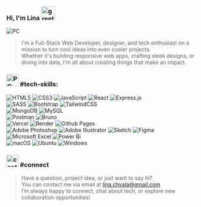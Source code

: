 
### Hi, I'm Lina <img src="https://cdn.7tv.app/emote/6336d1a17ee504dc6f73c043/1x.webp" width="36px"  alt="greeting"> 

<img src="https://s6.ezgif.com/tmp/ezgif-6-adc5beaddd.gif"  alt="PC">

> I'm a Full-Stack Web Developer, designer, and tech enthusiast on a mission to turn cool ideas into even cooler projects. <br/>  Whether it's building responsive web apps, crafting sleek designs, or diving into data, I'm all about creating things that make an impact.

### <img src="https://cdn-icons-png.flaticon.com/512/10473/10473311.png" width="32px"  alt="PC"> #tech-skills:
![HTML5](https://img.shields.io/badge/html5-%23E34F26.svg?style=for-the-badge&logo=html5&labelColor=black&color=white)
![CSS3](https://img.shields.io/badge/css3-%231572B6.svg?style=for-the-badge&logo=css3&labelColor=black&color=white&logoColor=blue)
![JavaScript](https://img.shields.io/badge/javascript-%23323330.svg?style=for-the-badge&logo=javascript&labelColor=black&color=white)
![React](https://img.shields.io/badge/react-%2320232a.svg?style=for-the-badge&logo=react&labelColor=black&color=white)
![Express.js](https://img.shields.io/badge/express.js-%23404d59.svg?style=for-the-badge&logo=express&labelColor=black&color=white)<br/>
![SASS](https://img.shields.io/badge/SASS-hotpink.svg?style=for-the-badge&logo=SASS&labelColor=black&color=white)
![Bootstrap](https://img.shields.io/badge/bootstrap-%238511FA.svg?style=for-the-badge&logo=bootstrap&labelColor=black&color=white)
![TailwindCSS](https://img.shields.io/badge/tailwindcss-%2338B2AC.svg?style=for-the-badge&logo=tailwind-css&labelColor=black&color=white)<br/>
![MongoDB](https://img.shields.io/badge/-MongoDB-13aa52?style=for-the-badge&logo=mongodb&&labelColor=black&color=white)
![MySQL](https://img.shields.io/badge/mysql-4479A1.svg?style=for-the-badge&logo=mysql&labelColor=black&color=white)<br/>
![Postman](https://img.shields.io/badge/Postman-FF6C37?style=for-the-badge&logo=postman&labelColor=black&color=white)
![Bruno](https://img.shields.io/badge/bruno-F2C811?style=for-the-badge&logo=bruno&labelColor=black&color=white)<br/>
![Vercel](https://img.shields.io/badge/vercel-%23000000.svg?style=for-the-badge&logo=vercel&labelColor=black&color=white)
![Render](https://img.shields.io/badge/Render-%46E3B7.svg?style=for-the-badge&logo=render&labelColor=black&color=white)
![Github Pages](https://img.shields.io/badge/github%20pages-121013?style=for-the-badge&logo=github&labelColor=black&color=white)<br/>
![Adobe Photoshop](https://img.shields.io/badge/adobe%20photoshop-%2331A8FF.svg?style=for-the-badge&logo=adobe%20photoshop&labelColor=black&color=white)
![Adobe Illustrator](https://img.shields.io/badge/adobe%20illustrator-%23FF9A00.svg?style=for-the-badge&logo=adobe%20illustrator&labelColor=black&color=white)
![Sketch](https://img.shields.io/badge/Sketch-FFB387?style=for-the-badge&logo=sketch&labelColor=black&color=white)
![Figma](https://img.shields.io/badge/figma-%23F24E1E.svg?style=for-the-badge&logo=figma&labelColor=black&color=white)<br/>
![Microsoft Excel](https://img.shields.io/badge/Microsoft_Excel-217346?style=for-the-badge&logo=microsoft-excel&labelColor=black&color=white)
![Power Bi](https://img.shields.io/badge/power_bi-F2C811?style=for-the-badge&logo=power-bi&labelColor=black&color=white)<br/>
![macOS](https://img.shields.io/badge/mac%20os-000000?style=for-the-badge&logo=macos&labelColor=black&color=white)
![Ubuntu](https://img.shields.io/badge/Ubuntu-E95420?style=for-the-badge&logo=ubuntu&labelColor=black&color=white)
![Windows](https://img.shields.io/badge/Windows-0078D6?style=for-the-badge&logo=windows&labelColor=black&color=white)

### <img src="https://cdn3d.iconscout.com/3d/premium/thumb/email-3d-icon-download-in-png-blend-fbx-gltf-file-formats--mail-envelope-message-letter-contact-us-pack-tech-support-icons-5523022.png" width="32px"  alt="contact">  #connect
> Have a question, project idea, or just want to say hi? <br/> You can contact me via email at lina.chvala@gmail.com <br/> I’m always happy to connect, chat about tech, or explore new collaboration opportunities!